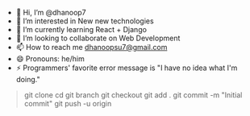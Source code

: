 - 👋 Hi, I’m @dhanoop7
- 👀 I’m interested in New new technologies
- 🌱 I’m currently learning React + Django
- 💞️ I’m looking to collaborate on Web Development
- 📫 How to reach me dhanoopsu7@gmail.com
- 😄 Pronouns: he/him
- ⚡
Programmers' favorite error message is "I have no idea what I'm doing." 

<!---
dhanoop7/dhanoop7 is a ✨ special ✨ repository because its `README.md` (this file) appears on your GitHub profile.
You can click the Preview link to take a look at your changes.
--->

> git  clone <repo url>
> cd <repo folder>
> git branch <branch name>
> git checkout <branch name>
> git add .
> git commit -m "Initial commit"
> git push -u origin <branch name>
